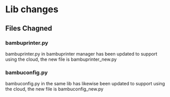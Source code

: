 # Lib changes

## Files Chagned

###     bambuprinter.py
bambuprinter.py in bambuprinter manager has been updated to support using the cloud, the new file is bambuprinter_new.py


###     bambuconfig.py
bambuconfig.py in the same lib has likewise been updated to support using the cloud, the new file is bambuconfig_new.py